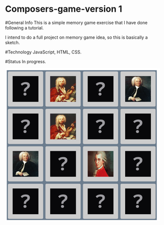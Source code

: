 # Composers-game-version 1


#General Info
This is a simple memory game exercise that I have done following a tutorial.

I intend to do a full project on memory game idea, so this is basically a sketch.

#Technology
JavaScript, HTML, CSS.

#Status
In progress.

![Alt text](images/screenshot.png)

